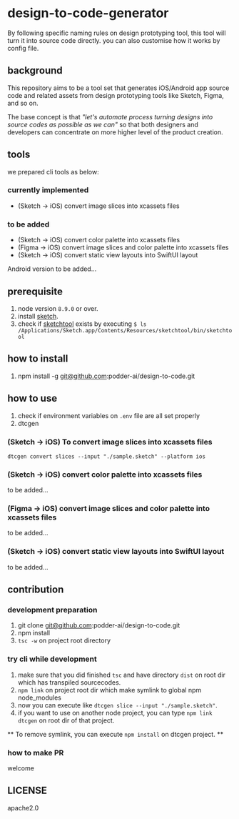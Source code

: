 # design-to-code-generator

By following specific naming rules on design prototyping tool, this tool will turn it into source code directly. you can also customise how it works by config file.

## background

This repository aims to be a tool set that generates iOS/Android app source code and related assets from design prototyping tools like Sketch, Figma, and so on.

The base concept is that _"let's automate process turning designs into source codes as possible as we can"_ so that both designers and developers can concentrate on more higher level of the product creation.

## tools

we prepared cli tools as below:

### currently implemented

- (Sketch -> iOS) convert image slices into xcassets files

### to be added

- (Sketch -> iOS) convert color palette into xcassets files
- (Figma -> iOS) convert image slices and color palette into xcassets files
- (Sketch -> iOS) convert static view layouts into SwiftUI layout

Android version to be added...

## prerequisite

1. node version `8.9.0` or over.
2. install [sketch](https://www.sketchapp.com/).
3. check if [sketchtool](https://developer.sketchapp.com/guides/sketchtool/) exists by executing `$ ls /Applications/Sketch.app/Contents/Resources/sketchtool/bin/sketchtool`

## how to install

1. npm install -g git@github.com:podder-ai/design-to-code.git

## how to use

1. check if environment variables on `.env` file are all set properly
2. dtcgen <command> <options>

### (Sketch -> iOS) To convert image slices into xcassets files

`dtcgen convert slices --input "./sample.sketch" --platform ios`

### (Sketch -> iOS) convert color palette into xcassets files

to be added...

### (Figma -> iOS) convert image slices and color palette into xcassets files

to be added...

### (Sketch -> iOS) convert static view layouts into SwiftUI layout

to be added...

## contribution

### development preparation

1. git clone git@github.com:podder-ai/design-to-code.git
2. npm install
3. `tsc -w` on project root directory

### try cli while development

1. make sure that you did finished `tsc` and have directory `dist` on root dir which has transpiled sourcecodes.
2. `npm link` on project root dir which make symlink to global npm node_modules
3. now you can execute like `dtcgen slice --input "./sample.sketch"`.
4. if you want to use on another node project, you can type `npm link dtcgen` on root dir of that project.

** To remove symlink, you can execute `npm install` on dtcgen project. **

### how to make PR

welcome

## LICENSE

apache2.0
